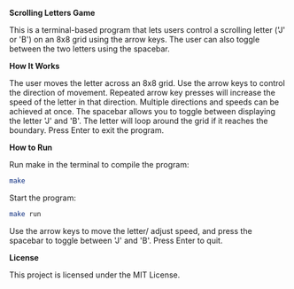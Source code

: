 **Scrolling Letters Game**

This is a terminal-based program that lets users control a scrolling letter ('J' or 'B') on an 8x8 grid using the arrow keys. The user can also toggle between the two letters using the spacebar.

**How It Works**

The user moves the letter across an 8x8 grid.
Use the arrow keys to control the direction of movement. Repeated arrow key presses will increase the speed of the letter in that direction. 
Multiple directions and speeds can be achieved at once.
The spacebar allows you to toggle between displaying the letter 'J' and 'B'.
The letter will loop around the grid if it reaches the boundary.
Press Enter to exit the program.

**How to Run**

Run make in the terminal to compile the program:

```bash
make
```

Start the program:

```bash
make run
```

Use the arrow keys to move the letter/ adjust speed, and press the spacebar to toggle between 'J' and 'B'. Press Enter to quit.

**License**

This project is licensed under the MIT License.
